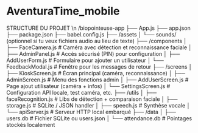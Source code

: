 # AventuraTime_mobile

STRUCTURE DU PROJET \n
/biopointeuse-app
├── App.js
├── app.json
├── package.json
├── babel.config.js
├── /assets
│   └── sounds/ (optionnel si tu veux fichiers audio au lieu de texte)
├── /components
│   ├── FaceCamera.js          # Caméra avec détection et reconnaissance faciale
│   ├── AdminPanel.js          # Accès sécurisé (PIN) pour configuration
│   ├── AddUserForm.js         # Formulaire pour ajouter un utilisateur
│   └── FeedbackModal.js       # Fenêtre pour les messages de retour
├── /screens
│   ├── KioskScreen.js         # Écran principal (caméra, reconnaissance)
│   ├── AdminScreen.js         # Menu des fonctions admin
│   ├── AddUserScreen.js       # Page ajout utilisateur (caméra + infos)
│   └── SettingsScreen.js      # Configuration API locale, test caméra, etc.
├── /utils
│   ├── faceRecognition.js     # Libs de détection + comparaison faciale
│   ├── storage.js             # SQLite / JSON handler
│   ├── speech.js              # Synthèse vocale
│   └── apiServer.js           # Serveur HTTP local embarqué
├── /data
│   ├── users.db               # Fichier SQLite ou users.json
│   └── attendance.db          # Pointages stockés localement

